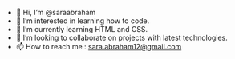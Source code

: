 - 👋 Hi, I’m @saraabraham
- 👀 I’m interested in learning how to code.
- 🌱 I’m currently learning HTML and CSS.
- 💞️ I’m looking to collaborate on projects with latest technologies.
- 📫 How to reach me : sara.abraham12@gmail.com

<!---
saraabraham/saraabraham is a ✨ special ✨ repository because its `README.md` (this file) appears on your GitHub profile.
You can click the Preview link to take a look at your changes.
--->
